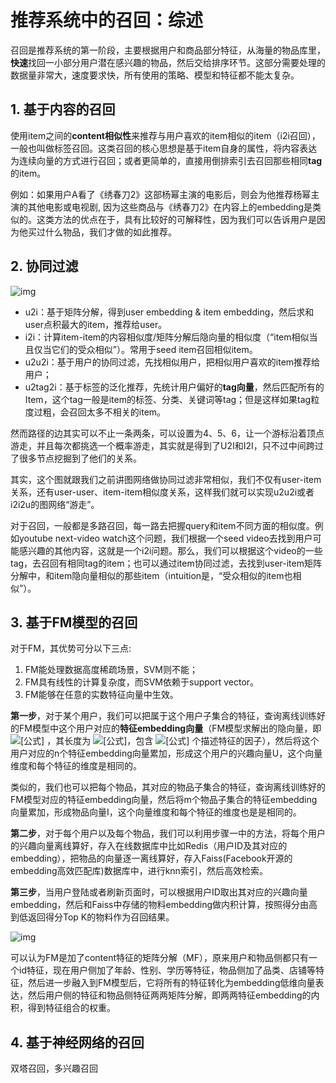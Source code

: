 # 推荐系统中的召回：综述

召回是推荐系统的第一阶段，主要根据用户和商品部分特征，从海量的物品库里，**快速**找回一小部分用户潜在感兴趣的物品，然后交给排序环节。这部分需要处理的数据量非常大，速度要求快，所有使用的策略、模型和特征都不能太复杂。

## 1. 基于内容的召回

使用item之间的**content相似性**来推荐与用户喜欢的item相似的item（i2i召回），一般也叫做标签召回。这类召回的核心思想是基于item自身的属性，将内容表达为连续向量的方式进行召回；或者更简单的，直接用倒排索引去召回那些相同**tag**的item。

例如：如果用户A看了《绣春刀2》这部杨幂主演的电影后，则会为他推荐杨幂主演的其他电影或电视剧, 因为这些商品与《绣春刀2》在内容上的embedding是类似的。这类方法的优点在于，具有比较好的可解释性，因为我们可以告诉用户是因为他买过什么物品，我们才做的如此推荐。

## 2. 协同过滤



![img](https://pic1.zhimg.com/80/v2-138596fcdecb39ea9a525030910e1c1a_1440w.jpg?source=1940ef5c)



- u2i：基于矩阵分解，得到user embedding & item embedding，然后求和user点积最大的item，推荐给user。
- i2i：计算item-item的内容相似度/矩阵分解后隐向量的相似度（“item相似当且仅当它们的受众相似”）。常用于seed item召回相似item。
- u2u2i：基于用户的协同过滤，先找相似用户，把相似用户喜欢的item推荐给用户；
- u2tag2i：基于标签的泛化推荐，先统计用户偏好的**tag向量**，然后匹配所有的Item，这个tag一般是item的标签、分类、关键词等tag；但是这样如果tag粒度过粗，会召回太多不相关的item。

然而路径的边其实可以不止一条两条，可以设置为4、5、6，让一个游标沿着顶点游走，并且每次都挑选一个概率游走，其实就是得到了U2I和I2I，只不过中间跨过了很多节点挖掘到了他们的关系。

其实，这个图就跟我们之前讲图网络做协同过滤非常相似，我们不仅有user-item关系，还有user-user、item-item相似度关系，这样我们就可以实现u2u2i或者i2i2u的图网络“游走”。

对于召回，一般都是多路召回，每一路去把握query和item不同方面的相似度。例如youtube next-video watch这个问题，我们根据一个seed video去找到用户可能感兴趣的其他内容，这就是一个i2i问题。那么，我们可以根据这个video的一些tag，去召回有相同tag的item；也可以通过item协同过滤，去找到user-item矩阵分解中，和item隐向量相似的那些item（intuition是，“受众相似的item也相似”）。



## 3. 基于FM模型的召回

对于FM，其优势可分以下三点:

1. FM能处理数据高度稀疏场景，SVM则不能；
2. FM具有线性的计算复杂度，而SVM依赖于support vector。
3. FM能够在任意的实数特征向量中生效。

**第一步**，对于某个用户，我们可以把属于这个用户子集合的特征，查询离线训练好的FM模型中这个用户对应的**特征embedding向量**（FM模型求解出的隐向量，即 ![[公式]](https://www.zhihu.com/equation?tex=v_i) ，其长度为 ![[公式]](https://www.zhihu.com/equation?tex=k)，包含 ![[公式]](https://www.zhihu.com/equation?tex=k) 个描述特征的因子），然后将这个用户对应的n个特征embedding向量累加，形成这个用户的兴趣向量U，这个向量维度和每个特征的维度是相同的。

类似的，我们也可以把每个物品，其对应的物品子集合的特征，查询离线训练好的FM模型对应的特征embedding向量，然后将m个物品子集合的特征embedding向量累加，形成物品向量I，这个向量维度和每个特征的维度也是是相同的。



**第二步**，对于每个用户以及每个物品，我们可以利用步骤一中的方法，将每个用户的兴趣向量离线算好，存入在线数据库中比如Redis（用户ID及其对应的embedding），把物品的向量逐一离线算好，存入Faiss(Facebook开源的embedding高效匹配库)数据库中，进行knn索引，然后高效检索。



**第三步**，当用户登陆或者刷新页面时，可以根据用户ID取出其对应的兴趣向量embedding，然后和Faiss中存储的物料embedding做内积计算，按照得分由高到低返回得分Top K的物料作为召回结果。



![img](https://pic2.zhimg.com/80/v2-1b5d8ead9eb36c5f23f6df2db3c98b91_1440w.jpg)

可以认为FM是加了content特征的矩阵分解（MF），原来用户和物品侧都只有一个id特征，现在用户侧加了年龄、性别、学历等特征，物品侧加了品类、店铺等特征，然后进一步融入到FM模型后，它将所有的特征转化为embedding低维向量表达，然后用户侧的特征和物品侧特征两两矩阵分解，即两两特征embedding的内积，得到特征组合的权重。

## 4. 基于神经网络的召回

双塔召回，多兴趣召回